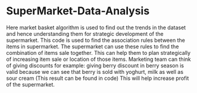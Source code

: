 # SuperMarket-Data-Analysis
Here market basket algorithm is used to find out the trends in the dataset and hence understanding them for strategic development of the supermarket. 
 This code is used to find the association rules between the items in supermarket.
 The supermarket can use these rules to find the combination of items sale together.
 This can help them to plan strategically of increasing item sale or location of those items.
 Marketing team can think of giving discounts for example: giving berry discount in berry season is valid because we can see that berry is sold with yoghurt, milk as well as sour cream (This result can be found in code)
 This will help increase profit of the supermarket.
